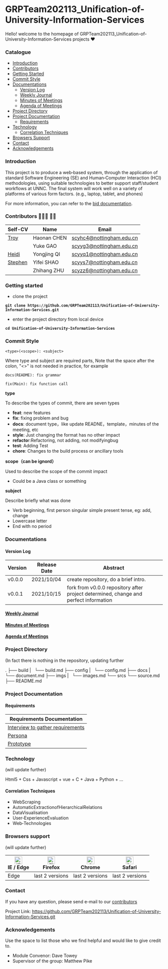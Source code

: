 # GRPTeam202113_Unification-of-University-Information-Services
 Hello!  welcome to the homepage of GRPTeam202113_Unification-of-University-Information-Services projects  ❤

### Catalogue

- [Introduction](#Introduction)
- [Contributors](#Contributors)
- [Getting Started](#GettingStarted)
- [Commit Style](#CommitStyle)
- [Documentations](#Documentations)
  - [Version Log](#VersionLog)
  - [Weekly Journal](#Journal)
  - [Minutes of Meetings](#MinutesOfMeetings)
  - [Agenda of Meetings](#meetingAgenda)
- [Project Directory](#ProjectDirectory)
- [Project Documentation](#ProjectDocumentation)
  - [Requirements](#Requirements)
- [Technology](#Technology)
  - [Correlation Techniques](#CorrelationTechniques)
- [Browsers Support](#BrowsersSupport)
- [Contact](#Contact)
- [Acknowledgements](#Acknowledgements)



### <span id = "Introduction">Introduction</span>

This project is to produce a web‐based system, through the application of standard Software Engineering (SE) and Human‐Computer Interaction (HCI) methodologies,  using suitable technologies to better support staff/student workflows at UNNC. The final system will work well on a variety of platforms of various form factors. (e.g., laptop, tablet, and phones)

For more information, you can refer to the [bid documentation](docs/bid/GRP_G13_bid3_14(Modified).pdf). 



### <span id = "Contributors">Contributors</span> 👦👦👦 🧒🧒

| Self-CV                                         | Name        | Email                    |
| ----------------------------------------------- | ----------- | ------------------------ |
| [Troy](docs/selfCV/PersonalCV_HaonanCHEN.pdf)   | Haonan CHEN | scyhc4@nottingham.edu.cn |
|                                                 | Yuke GAO    | scyyg3@nottingham.edu.cn |
| [Heidi](docs/selfCV/PersonalCV_YongjingQi.pdf)  | Yongjing QI | scyyq1@nottingham.edu.cn |
| [Stephen](docs/selfCV/PersonalCV_YifeiShao.pdf) | Yifei SHAO  | scyys7@nottingham.edu.cn |
|                                                 | Zhihang ZHU | scyzz6@nottingham.edu.cn |



### <span id = "GettingStarted">Getting started</span>

- clone the project 

<b>`git clone https://github.com/GRPTeam202113/Unification-of-University-Information-Services.git`</b>

- enter the project directory from local device

<B>`cd Unification-of-University-Information-Services`</B>



### <span id = "CommitStyle">Commit Style</span>

`<type>(<scope>): <subject>`

Where type and subject are required parts, Note that the space after the colon, "<>" is not needed in practice, for example

`docs(README): fix grammar`

`fix(Main): fix function call`

<B>type</B>

To describe the types of commit, there are seven types

- **feat**: new features
- **fix**: fixing problem and bug
- **docs**: document type，like update READNE，template，minutes of the meeting, etc
- **style**: Just changing the format has no other impact
- **refacto**r:Refactoring, not adding, not modifyingbug
- **test**: Adding Test
- **chore**: Changes to the build process or ancillary tools

<B>scope（can be ignord）</B>

Used to describe the scope of the commit impact

-  Could be a Java class or something

**subject**

Describe briefly what was done

- Verb beginning, first person singular simple present tense, eg: add, change
- Lowercase letter
- End with no period



### <span id = "Documentations">Documentations</span>

#### <span id = "VersionLog">Version Log</span>

| Version | Release Date | Abstract                                                     |
| ------- | ------------ | ------------------------------------------------------------ |
| v0.0.0  | 2021/10/04   | create repository, do a brief intro.                         |
| v0.0.1  | 2021/10/15   | fork from v0.0.0 repository after project determined, change and perfect information |

#### <span id = "Journal">[Weekly Journal](docs/Journal/Journal.md)</span>

#### <span id = "MinutesOfMeetings">[Minutes of Meetings](docs/minutesOfMeeting/minutesOfMeeting.md)</span>

#### <span id = "meetingAgenda">[Agenda of Meetings](docs/meetingAgenda/meetingAgenda.md)</span>

### <span id = "ProjectDirectory">Project Directory </span>

(In fact there is nothing in the repository, updating further

.
├── build
 |   └── build.md
├── config
 |   └── config.md
├── docs
 |   └── document.md
├── imgs
 |   └── images.md
└── srcs
    └── source.md
├── README.md



### <span id = "ProjectDocumentation">Project Documentation </span>

#### <span id = "Requirements">Requirements</span>

| Requirements Documentation                                   |
| ------------------------------------------------------------ |
| [Interview to gather requirements](docs/ProjectDocumentation/Requirements/Interview/Interview.md) |
| [Persona](docs/ProjectDocumentation/Requirements/Persona/Persona.md) |
| [Prototype](docs/ProjectDocumentation/Requirements/Prototype/Prototype.md) |



### <span id = "Technology">Technology </span>

(will update further)

Html5 + Css + Javascript + vue + C + Java + Python + ...

#### <span id = "CorrelationTechniques">Correlation Techniques</span>

- WebScraping
- AutomaticExtractionofHierarchicalRelations
- DataVisualisation
- User‐ExperienceEvaluation
- Web‐Technologies

### <span id = "BrowsersSupport">Browsers support </span>

(will update further)

| [<img src="https://raw.githubusercontent.com/alrra/browser-logos/master/src/edge/edge_48x48.png" alt="IE / Edge" width="24px" height="24px" />](http://godban.github.io/browsers-support-badges/)<br/>IE / Edge | [<img src="https://raw.githubusercontent.com/alrra/browser-logos/master/src/firefox/firefox_48x48.png" alt="Firefox" width="24px" height="24px" />](http://godban.github.io/browsers-support-badges/)<br/>Firefox | [<img src="https://raw.githubusercontent.com/alrra/browser-logos/master/src/chrome/chrome_48x48.png" alt="Chrome" width="24px" height="24px" />](http://godban.github.io/browsers-support-badges/)<br/>Chrome | [<img src="https://raw.githubusercontent.com/alrra/browser-logos/master/src/safari/safari_48x48.png" alt="Safari" width="24px" height="24px" />](http://godban.github.io/browsers-support-badges/)<br/>Safari |
| ------------------------------------------------------------ | ------------------------------------------------------------ | ------------------------------------------------------------ | ------------------------------------------------------------ |
| Edge                                                         | last 2 versions                                              | last 2 versions                                              | last 2 versions                                              |



### <span id = "Contact">Contact</span>

If you have any question, please send e-mail to our  [contributors](#Contributors)

Project Link: https://github.com/GRPTeam202113/Unification-of-University-Information-Services.git

### <span id = "Acknowledgements">Acknowledgements</span>

Use the space to list those who we find helpful and would like to give credit to.

* Module Convenor: Dave Towey
* Supervisor of the group: Matthew Pike 

